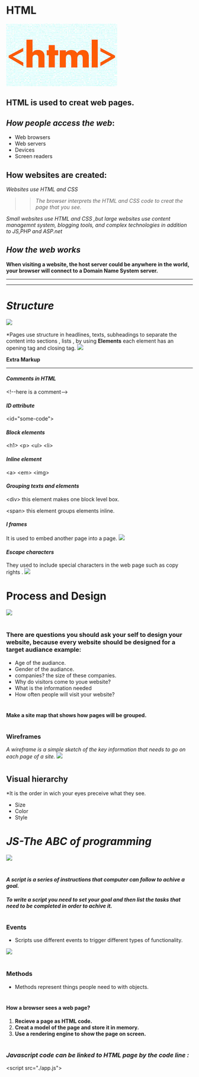 # HTML
![](html3.jpg)
## HTML is used to creat web pages.
## ***How people access the web***:
* Web browsers
* Web servers
* Devices
* Screen readers

## How websites are created:
*Websites use HTML and CSS*
>>*The browser interprets the HTML and CSS code to creat the page that you see.*

*Small websites use HTML and CSS ,but large websites use content managemnt system, blogging tools, and complex technologies in addition to JS,PHP and ASP.net*

## ***How the web works***

**When visiting a website, the host server could be anywhere in the world, your browser will connect to a Domain Name System server.**
*****
****
# *Structure*
![](https://i.pinimg.com/originals/01/4b/64/014b646fe38773b055174d1172c4632e.png)

*Pages use structure in headlines, texts, subheadings to separate the content into sections , lists , by using **Elements** each element has an opening tag and closing tag.
![](https://qph.fs.quoracdn.net/main-qimg-71a5fc93c25a31907cf6456b862631e4)

**Extra Markup**
***
#### *Comments in HTML*
 \<!--here is a comment-->
 #### *ID attribute*
 \<id="some-code">

#### *Block elements*
\<h1>
\<p>
\<ul>
\<li>

#### *Inline element*
\<a>
\<em>
\<img>

#### *Grouping texts and elements*
\<div> this element makes one block level box.

\<span> this element groups elements inline.

#### *I frames*
It is used to embed another page into a page.
![](https://addons.cdn.mozilla.net/user-media/previews/full/203/203354.png?modified=1543521066)

#### *Escape characters*
They used to include special characters in the web page such as copy rights .
![](https://tpi.papiroflexiahomoine.site/img/988951.png)

#
#
# **Process and Design**
![](https://i.ytimg.com/vi/OmPcpjyWA38/maxresdefault.jpg)
#
### **There are questions you should ask your self to design your website, because every website should be designed for a target audiance** example:
* Age of the audiance.
* Gender of the audiance.
* companies? the size of these companies.
* Why do visitors come to youe website?
* What is the information needed
* How often people will visit your website?
#
**Make a site map that shows how pages will be grouped.**
#
### **Wireframes**
*A wireframe is a simple sketch of the key information that needs to go on each page of a site.*
![](https://upload.wikimedia.org/wikipedia/commons/4/47/Profilewireframe.png)
#
#
## **Visual hierarchy**
*It is the order in wich your eyes preceive what they see.
* Size
* Color
* Style
# 
#
# ***JS-The ABC of programming***
![](https://4.bp.blogspot.com/-s2EhTt57oeU/XHtQtO1QNLI/AAAAAAAANW8/KYkPQEZUyocSpA2RzqCcVt31imXPi63RACLcBGAs/s1600/Free%2BCourses%2Bto%2Blearn%2BJavaScript.jpg)
#
#### *A script is a series of instructions that computer can follow to achive a goal.*
#### *To write a script you need to set your goal and then list the tasks that need to be completed in order to achive it.*
#
### **Events**
* Scripts use different events to trigger different types of functionality.

![](https://data-flair.training/blogs/wp-content/uploads/sites/2/2019/07/JavaScript-Event-Types.jpg)
# 
### **Methods**
* Methods represent things people need to with objects.
#
#### **How a browser sees a web page?**

1. **Recieve a page as HTML code.**
2. **Creat a model of the page and store it in memory.**
3. **Use a rendering engine to show the page on screen.**
#
### *Javascript code can be linked to HTML page by the code line :*
\<script src="./app.js"></script>

